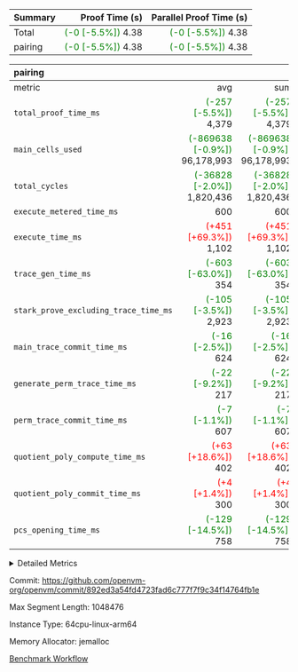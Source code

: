 | Summary | Proof Time (s) | Parallel Proof Time (s) |
|:---|---:|---:|
| Total | <span style='color: green'>(-0 [-5.5%])</span> 4.38 | <span style='color: green'>(-0 [-5.5%])</span> 4.38 |
| pairing | <span style='color: green'>(-0 [-5.5%])</span> 4.38 | <span style='color: green'>(-0 [-5.5%])</span> 4.38 |


| pairing |||||
|:---|---:|---:|---:|---:|
|metric|avg|sum|max|min|
| `total_proof_time_ms ` | <span style='color: green'>(-257 [-5.5%])</span> 4,379 | <span style='color: green'>(-257 [-5.5%])</span> 4,379 | <span style='color: green'>(-257 [-5.5%])</span> 4,379 | <span style='color: green'>(-257 [-5.5%])</span> 4,379 |
| `main_cells_used     ` | <span style='color: green'>(-869638 [-0.9%])</span> 96,178,993 | <span style='color: green'>(-869638 [-0.9%])</span> 96,178,993 | <span style='color: green'>(-869638 [-0.9%])</span> 96,178,993 | <span style='color: green'>(-869638 [-0.9%])</span> 96,178,993 |
| `total_cycles        ` | <span style='color: green'>(-36828 [-2.0%])</span> 1,820,436 | <span style='color: green'>(-36828 [-2.0%])</span> 1,820,436 | <span style='color: green'>(-36828 [-2.0%])</span> 1,820,436 | <span style='color: green'>(-36828 [-2.0%])</span> 1,820,436 |
| `execute_metered_time_ms` |  600 |  600 |  600 |  600 |
| `execute_time_ms     ` | <span style='color: red'>(+451 [+69.3%])</span> 1,102 | <span style='color: red'>(+451 [+69.3%])</span> 1,102 | <span style='color: red'>(+451 [+69.3%])</span> 1,102 | <span style='color: red'>(+451 [+69.3%])</span> 1,102 |
| `trace_gen_time_ms   ` | <span style='color: green'>(-603 [-63.0%])</span> 354 | <span style='color: green'>(-603 [-63.0%])</span> 354 | <span style='color: green'>(-603 [-63.0%])</span> 354 | <span style='color: green'>(-603 [-63.0%])</span> 354 |
| `stark_prove_excluding_trace_time_ms` | <span style='color: green'>(-105 [-3.5%])</span> 2,923 | <span style='color: green'>(-105 [-3.5%])</span> 2,923 | <span style='color: green'>(-105 [-3.5%])</span> 2,923 | <span style='color: green'>(-105 [-3.5%])</span> 2,923 |
| `main_trace_commit_time_ms` | <span style='color: green'>(-16 [-2.5%])</span> 624 | <span style='color: green'>(-16 [-2.5%])</span> 624 | <span style='color: green'>(-16 [-2.5%])</span> 624 | <span style='color: green'>(-16 [-2.5%])</span> 624 |
| `generate_perm_trace_time_ms` | <span style='color: green'>(-22 [-9.2%])</span> 217 | <span style='color: green'>(-22 [-9.2%])</span> 217 | <span style='color: green'>(-22 [-9.2%])</span> 217 | <span style='color: green'>(-22 [-9.2%])</span> 217 |
| `perm_trace_commit_time_ms` | <span style='color: green'>(-7 [-1.1%])</span> 607 | <span style='color: green'>(-7 [-1.1%])</span> 607 | <span style='color: green'>(-7 [-1.1%])</span> 607 | <span style='color: green'>(-7 [-1.1%])</span> 607 |
| `quotient_poly_compute_time_ms` | <span style='color: red'>(+63 [+18.6%])</span> 402 | <span style='color: red'>(+63 [+18.6%])</span> 402 | <span style='color: red'>(+63 [+18.6%])</span> 402 | <span style='color: red'>(+63 [+18.6%])</span> 402 |
| `quotient_poly_commit_time_ms` | <span style='color: red'>(+4 [+1.4%])</span> 300 | <span style='color: red'>(+4 [+1.4%])</span> 300 | <span style='color: red'>(+4 [+1.4%])</span> 300 | <span style='color: red'>(+4 [+1.4%])</span> 300 |
| `pcs_opening_time_ms ` | <span style='color: green'>(-129 [-14.5%])</span> 758 | <span style='color: green'>(-129 [-14.5%])</span> 758 | <span style='color: green'>(-129 [-14.5%])</span> 758 | <span style='color: green'>(-129 [-14.5%])</span> 758 |



<details>
<summary>Detailed Metrics</summary>

| group | num_segments | keygen_time_ms | fri.log_blowup | execute_metered_time_ms | commit_exe_time_ms |
| --- | --- | --- | --- | --- | --- |
| pairing | 1 | 1,124 | 1 | 600 | 12 | 

| group | air_name | quotient_deg | interactions | constraints |
| --- | --- | --- | --- | --- |
| pairing | AccessAdapterAir<16> | 2 | 5 | 12 | 
| pairing | AccessAdapterAir<2> | 2 | 5 | 12 | 
| pairing | AccessAdapterAir<32> | 2 | 5 | 12 | 
| pairing | AccessAdapterAir<4> | 2 | 5 | 12 | 
| pairing | AccessAdapterAir<8> | 2 | 5 | 12 | 
| pairing | BitwiseOperationLookupAir<8> | 2 | 2 | 4 | 
| pairing | KeccakVmAir | 2 | 321 | 4,513 | 
| pairing | MemoryMerkleAir<8> | 2 | 4 | 39 | 
| pairing | PersistentBoundaryAir<8> | 2 | 3 | 7 | 
| pairing | PhantomAir | 2 | 3 | 5 | 
| pairing | Poseidon2PeripheryAir<BabyBearParameters>, 1> | 2 | 1 | 286 | 
| pairing | ProgramAir | 1 | 1 | 4 | 
| pairing | RangeTupleCheckerAir<2> | 1 | 1 | 4 | 
| pairing | Rv32HintStoreAir | 2 | 18 | 28 | 
| pairing | VariableRangeCheckerAir | 1 | 1 | 4 | 
| pairing | VmAirWrapper<Rv32BaseAluAdapterAir, BaseAluCoreAir<4, 8> | 2 | 20 | 37 | 
| pairing | VmAirWrapper<Rv32BaseAluAdapterAir, LessThanCoreAir<4, 8> | 2 | 18 | 40 | 
| pairing | VmAirWrapper<Rv32BaseAluAdapterAir, ShiftCoreAir<4, 8> | 2 | 24 | 91 | 
| pairing | VmAirWrapper<Rv32BranchAdapterAir, BranchEqualCoreAir<4> | 2 | 11 | 20 | 
| pairing | VmAirWrapper<Rv32BranchAdapterAir, BranchLessThanCoreAir<4, 8> | 2 | 13 | 35 | 
| pairing | VmAirWrapper<Rv32CondRdWriteAdapterAir, Rv32JalLuiCoreAir> | 2 | 10 | 18 | 
| pairing | VmAirWrapper<Rv32IsEqualModAdapterAir<2, 1, 32, 32>, ModularIsEqualCoreAir<32, 4, 8> | 2 | 25 | 225 | 
| pairing | VmAirWrapper<Rv32JalrAdapterAir, Rv32JalrCoreAir> | 2 | 16 | 20 | 
| pairing | VmAirWrapper<Rv32LoadStoreAdapterAir, LoadSignExtendCoreAir<4, 8> | 2 | 18 | 33 | 
| pairing | VmAirWrapper<Rv32LoadStoreAdapterAir, LoadStoreCoreAir<4> | 2 | 17 | 40 | 
| pairing | VmAirWrapper<Rv32MultAdapterAir, DivRemCoreAir<4, 8> | 2 | 25 | 84 | 
| pairing | VmAirWrapper<Rv32MultAdapterAir, MulHCoreAir<4, 8> | 2 | 24 | 31 | 
| pairing | VmAirWrapper<Rv32MultAdapterAir, MultiplicationCoreAir<4, 8> | 2 | 19 | 19 | 
| pairing | VmAirWrapper<Rv32RdWriteAdapterAir, Rv32AuipcCoreAir> | 2 | 12 | 14 | 
| pairing | VmAirWrapper<Rv32VecHeapAdapterAir<1, 2, 2, 32, 32>, FieldExpressionCoreAir> | 2 | 415 | 480 | 
| pairing | VmAirWrapper<Rv32VecHeapAdapterAir<2, 1, 1, 32, 32>, FieldExpressionCoreAir> | 2 | 158 | 190 | 
| pairing | VmAirWrapper<Rv32VecHeapAdapterAir<2, 2, 2, 32, 32>, FieldExpressionCoreAir> | 2 | 428 | 457 | 
| pairing | VmConnectorAir | 2 | 5 | 11 | 

| group | air_name | segment | rows | prep_cols | perm_cols | main_cols | cells |
| --- | --- | --- | --- | --- | --- | --- | --- |
| pairing | AccessAdapterAir<16> | 0 | 262,144 |  | 16 | 25 | 10,747,904 | 
| pairing | AccessAdapterAir<32> | 0 | 131,072 |  | 16 | 41 | 7,471,104 | 
| pairing | AccessAdapterAir<8> | 0 | 524,288 |  | 16 | 17 | 17,301,504 | 
| pairing | BitwiseOperationLookupAir<8> | 0 | 65,536 | 3 | 8 | 2 | 655,360 | 
| pairing | MemoryMerkleAir<8> | 0 | 32,768 |  | 16 | 32 | 1,572,864 | 
| pairing | PersistentBoundaryAir<8> | 0 | 32,768 |  | 12 | 20 | 1,048,576 | 
| pairing | PhantomAir | 0 | 1 |  | 12 | 6 | 18 | 
| pairing | Poseidon2PeripheryAir<BabyBearParameters>, 1> | 0 | 32,768 |  | 8 | 300 | 10,092,544 | 
| pairing | ProgramAir | 0 | 32,768 |  | 8 | 10 | 589,824 | 
| pairing | RangeTupleCheckerAir<2> | 0 | 524,288 | 2 | 8 | 1 | 4,718,592 | 
| pairing | Rv32HintStoreAir | 0 | 256 |  | 44 | 32 | 19,456 | 
| pairing | VariableRangeCheckerAir | 0 | 262,144 | 2 | 8 | 1 | 2,359,296 | 
| pairing | VmAirWrapper<Rv32BaseAluAdapterAir, BaseAluCoreAir<4, 8> | 0 | 1,048,576 |  | 52 | 36 | 92,274,688 | 
| pairing | VmAirWrapper<Rv32BaseAluAdapterAir, LessThanCoreAir<4, 8> | 0 | 65,536 |  | 40 | 37 | 5,046,272 | 
| pairing | VmAirWrapper<Rv32BaseAluAdapterAir, ShiftCoreAir<4, 8> | 0 | 2,048 |  | 52 | 53 | 215,040 | 
| pairing | VmAirWrapper<Rv32BranchAdapterAir, BranchEqualCoreAir<4> | 0 | 131,072 |  | 28 | 26 | 7,077,888 | 
| pairing | VmAirWrapper<Rv32BranchAdapterAir, BranchLessThanCoreAir<4, 8> | 0 | 131,072 |  | 32 | 32 | 8,388,608 | 
| pairing | VmAirWrapper<Rv32CondRdWriteAdapterAir, Rv32JalLuiCoreAir> | 0 | 4,096 |  | 28 | 18 | 188,416 | 
| pairing | VmAirWrapper<Rv32IsEqualModAdapterAir<2, 1, 32, 32>, ModularIsEqualCoreAir<32, 4, 8> | 0 | 32 |  | 56 | 166 | 7,104 | 
| pairing | VmAirWrapper<Rv32JalrAdapterAir, Rv32JalrCoreAir> | 0 | 65,536 |  | 36 | 28 | 4,194,304 | 
| pairing | VmAirWrapper<Rv32LoadStoreAdapterAir, LoadStoreCoreAir<4> | 0 | 1,048,576 |  | 52 | 41 | 97,517,568 | 
| pairing | VmAirWrapper<Rv32MultAdapterAir, MulHCoreAir<4, 8> | 0 | 256 |  | 72 | 39 | 28,416 | 
| pairing | VmAirWrapper<Rv32MultAdapterAir, MultiplicationCoreAir<4, 8> | 0 | 512 |  | 52 | 31 | 42,496 | 
| pairing | VmAirWrapper<Rv32RdWriteAdapterAir, Rv32AuipcCoreAir> | 0 | 32,768 |  | 28 | 20 | 1,572,864 | 
| pairing | VmAirWrapper<Rv32VecHeapAdapterAir<1, 2, 2, 32, 32>, FieldExpressionCoreAir> | 0 | 1 |  | 836 | 547 | 1,383 | 
| pairing | VmAirWrapper<Rv32VecHeapAdapterAir<2, 1, 1, 32, 32>, FieldExpressionCoreAir> | 0 | 1,024 |  | 320 | 263 | 596,992 | 
| pairing | VmAirWrapper<Rv32VecHeapAdapterAir<2, 2, 2, 32, 32>, FieldExpressionCoreAir> | 0 | 16,384 |  | 860 | 625 | 18,038,784 | 
| pairing | VmConnectorAir | 0 | 2 | 1 | 16 | 5 | 42 | 

| group | segment | trace_gen_time_ms | total_proof_time_ms | total_cycles | total_cells | stark_prove_excluding_trace_time_ms | quotient_poly_compute_time_ms | quotient_poly_commit_time_ms | perm_trace_commit_time_ms | pcs_opening_time_ms | main_trace_commit_time_ms | main_cells_used | generate_perm_trace_time_ms | execute_time_ms |
| --- | --- | --- | --- | --- | --- | --- | --- | --- | --- | --- | --- | --- | --- | --- |
| pairing | 0 | 354 | 4,379 | 1,820,436 | 297,669,276 | 2,923 | 402 | 300 | 607 | 758 | 624 | 96,178,993 | 217 | 1,102 | 

| group | segment | trace_height_constraint | weighted_sum | threshold |
| --- | --- | --- | --- | --- |
| pairing | 0 | 0 | 5,112,016 | 2,013,265,921 | 
| pairing | 0 | 1 | 17,620,096 | 2,013,265,921 | 
| pairing | 0 | 2 | 2,556,008 | 2,013,265,921 | 
| pairing | 0 | 3 | 24,468,620 | 2,013,265,921 | 
| pairing | 0 | 4 | 131,072 | 2,013,265,921 | 
| pairing | 0 | 5 | 65,536 | 2,013,265,921 | 
| pairing | 0 | 6 | 6,003,913 | 2,013,265,921 | 
| pairing | 0 | 7 | 4,096 | 2,013,265,921 | 
| pairing | 0 | 8 | 56,944,397 | 2,013,265,921 | 

</details>


Commit: https://github.com/openvm-org/openvm/commit/892ed3a54fd4723fad6c777f7f9c34f14764fb1e

Max Segment Length: 1048476

Instance Type: 64cpu-linux-arm64

Memory Allocator: jemalloc

[Benchmark Workflow](https://github.com/openvm-org/openvm/actions/runs/15545624849)
